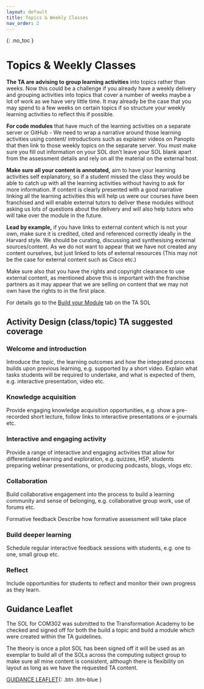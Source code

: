 ```yaml
---
layout: default
title: Topics & Weekly Classes
nav_order: 2
---
```


{: .no_toc }

# Topics & Weekly Classes

**The TA are advising to group learning activities** into topics rather than weeks. Now this could be a challenge if you already have a weekly delivery and grouping activities into topics that cover a number of weeks maybe a lot of work as we have very little time. It may already be the case that you may spend to a few weeks on certain topics if so structure your weekly learning activities to reflect this if possible.

**For code modules** that have much of the learning activities on a separate server or GitHub - We need to wrap a narrative around those learning activities using content/
introductions such as explainer videos on Panopto that then link to those weekly topics on the separate server. You must make sure you fill out information on your
SOL don’t leave your SOL blank apart from the assessment details and rely on all the material on the external host.

**Make sure all your content is annotated,** aim to have your learning activities self explanatory, so if a student missed the class they would be able to catch up with all the learning activities without having to ask for more information. If content is clearly presented with a good narrative linking all the learning activities this will help
us were our courses have been franchised and will enable external tutors to deliver these modules without asking us lots of questions about the delivery and will also
help tutors who will take over the module in the future.

**Lead by example,** if you have links to external content which is not your own, make sure it is credited, cited and referenced correctly ideally in the Harvard style. We
should be curating, discussing and synthesising external sources/content. As we do not want to appear that we have not created any content ourselves, but just linked to lots of external resources (This may not be the case for external content such as Cisco etc.)

Make sure also that you have the rights and copyright clearance to use external content, as mentioned above this is important with the franchise partners as it may
appear that we are selling on content that we may not own have the rights to in the first place.

For details go to the [Build your Module](https://learn.solent.ac.uk/course/view.php?id=37138&section=3) tab on the TA SOL

## Activity Design (class/topic) TA suggested coverage

### Welcome and introduction
Introduce the topic, the learning outcomes and how the
integrated process builds upon previous learning, e.g. supported by a short video.
Explain what tasks students will be required to undertake, and what is expected of them, e.g. interactive presentation, video etc.

### Knowledge acquisition
Provide engaging knowledge acquisition opportunities, e.g.
show a pre-recorded short lecture, follow links to interactive presentations or e-journals etc.

### Interactive and engaging activity
Provide a range of interactive and engaging activities that allow for differentiated learning and exploration, e.g. quizzes, H5P, students
preparing webinar presentations, or producing podcasts, blogs, vlogs etc.

### Collaboration
Build collaborative engagement into the process to build a learning community and sense of belonging, e.g. collaborative group work, use of forums etc.

Formative feedback Describe how formative assessment will take place

### Build deeper learning
Schedule regular interactive feedback sessions with students, e.g. one to one, small group etc.

### Reflect
Include opportunities for students to reflect and monitor their own progress
as they learn. 

## Guidance Leaflet

The SOL for COM302 was submitted to the Transformation Academy to be checked and signed off for both the build a topic and build a module which were created within the TA guidelines. 

The theory is once a pilot SOL has been signed off it will be used as an exemplar to build all of the SOLs across the computing subject group to make sure all mine content is consistent, although there is flexibility on layout as long as we have the requested TA content. 

[GUIDANCE LEAFLET](https://martinsolent.github.io/tansformation_academy/downloads/TA_info_to_comp_staff_v2.pdf){: .btn .btn-blue } 